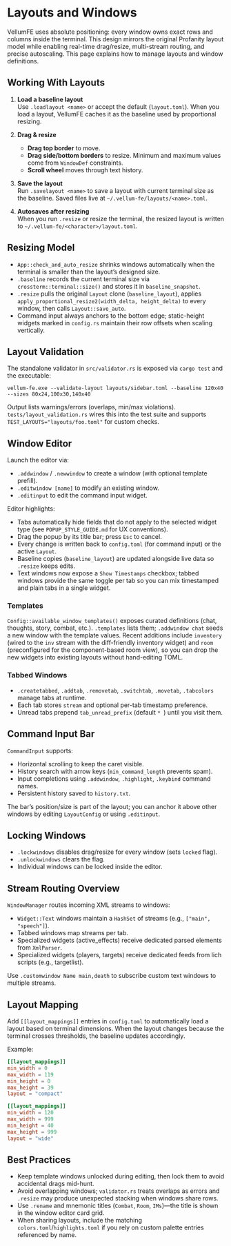# Layouts and Windows

VellumFE uses absolute positioning: every window owns exact rows and columns inside the terminal. This design mirrors the original Profanity layout model while enabling real-time drag/resize, multi-stream routing, and precise autoscaling. This page explains how to manage layouts and window definitions.

## Working With Layouts

1. **Load a baseline layout**  
   Use `.loadlayout <name>` or accept the default (`layout.toml`). When you load a layout, VellumFE caches it as the baseline used by proportional resizing.

2. **Drag & resize**  
   - **Drag top border** to move.
   - **Drag side/bottom borders** to resize. Minimum and maximum values come from `WindowDef` constraints.
   - **Scroll wheel** moves through text history.

3. **Save the layout**  
   Run `.savelayout <name>` to save a layout with current terminal size as the baseline. 
   Saved files live at `~/.vellum-fe/layouts/<name>.toml`.

4. **Autosaves after resizing**  
   When you run `.resize` or resize the terminal, the resized layout is written to `~/.vellum-fe/<character>/layout.toml`.

## Resizing Model

- `App::check_and_auto_resize` shrinks windows automatically when the terminal is smaller than the layout’s designed size.
- `.baseline` records the current terminal size via `crossterm::terminal::size()` and stores it in `baseline_snapshot`.
- `.resize` pulls the original `Layout` clone (`baseline_layout`), applies `apply_proportional_resize2(width_delta, height_delta)` to every window, then calls `Layout::save_auto`.
- Command input always anchors to the bottom edge; static-height widgets marked in `config.rs` maintain their row offsets when scaling vertically.

## Layout Validation

The standalone validator in `src/validator.rs` is exposed via `cargo test` and the executable:

```
vellum-fe.exe --validate-layout layouts/sidebar.toml --baseline 120x40 --sizes 80x24,100x30,140x40
```

Output lists warnings/errors (overlaps, min/max violations). `tests/layout_validation.rs` wires this into the test suite and supports `TEST_LAYOUTS="layouts/foo.toml"` for custom checks.

## Window Editor

Launch the editor via:

- `.addwindow` / `.newwindow` to create a window (with optional template prefill).
- `.editwindow [name]` to modify an existing window.
- `.editinput` to edit the command input widget.

Editor highlights:

- Tabs automatically hide fields that do not apply to the selected widget type (see `POPUP_STYLE_GUIDE.md` for UX conventions).
- Drag the popup by its title bar; press `Esc` to cancel.
- Every change is written back to `config.toml` (for command input) or the active `Layout`.
- Baseline copies (`baseline_layout`) are updated alongside live data so `.resize` keeps edits.
- Text windows now expose a `Show Timestamps` checkbox; tabbed windows provide the same toggle per tab so you can mix timestamped and plain tabs in a single widget.

### Templates

`Config::available_window_templates()` exposes curated definitions (chat, thoughts, story, combat, etc.). `.templates` lists them; `.addwindow chat` seeds a new window with the template values.
Recent additions include `inventory` (wired to the `inv` stream with the diff-friendly inventory widget) and `room` (preconfigured for the component-based room view), so you can drop the new widgets into existing layouts without hand-editing TOML.

### Tabbed Windows

- `.createtabbed`, `.addtab`, `.removetab`, `.switchtab`, `.movetab`, `.tabcolors` manage tabs at runtime.
- Each tab stores `stream` and optional per-tab timestamp preference.
- Unread tabs prepend `tab_unread_prefix` (default `* `) until you visit them.

## Command Input Bar

`CommandInput` supports:

- Horizontal scrolling to keep the caret visible.
- History search with arrow keys (`min_command_length` prevents spam).
- Input completions using `.addwindow`, `.highlight`, `.keybind` command names.
- Persistent history saved to `history.txt`.

The bar’s position/size is part of the layout; you can anchor it above other windows by editing `LayoutConfig` or using `.editinput`.

## Locking Windows

- `.lockwindows` disables drag/resize for every window (sets `locked` flag).
- `.unlockwindows` clears the flag.
- Individual windows can be locked inside the editor.

## Stream Routing Overview

`WindowManager` routes incoming XML streams to windows:

- `Widget::Text` windows maintain a `HashSet` of streams (e.g., `["main", "speech"]`).
- Tabbed windows map streams per tab.
- Specialized widgets (active_effects) receive dedicated parsed elements from `XmlParser`.
- Specialized widgets (players, targets) receive dedicated feeds from lich scripts (e.g., targetlist).

Use `.customwindow Name main,death` to subscribe custom text windows to multiple streams.

## Layout Mapping

Add `[[layout_mappings]]` entries in `config.toml` to automatically load a layout based on terminal dimensions. When the layout changes because the terminal crosses thresholds, the baseline updates accordingly.

Example:

```toml
[[layout_mappings]]
min_width = 0
max_width = 119
min_height = 0
max_height = 39
layout = "compact"

[[layout_mappings]]
min_width = 120
max_width = 999
min_height = 40
max_height = 999
layout = "wide"
```

## Best Practices

- Keep template windows unlocked during editing, then lock them to avoid accidental drags mid-hunt.
- Avoid overlapping windows; `validator.rs` treats overlaps as errors and `.resize` may produce unexpected stacking when windows share rows.
- Use `.rename` and mnemonic titles (`Combat`, `Room`, `IMs`)—the title is shown in the window editor card grid.
- When sharing layouts, include the matching `colors.toml`/`highlights.toml` if you rely on custom palette entries referenced by name.
